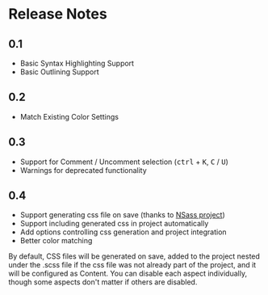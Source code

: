 # Release Notes

## 0.1

- Basic Syntax Highlighting Support
- Basic Outlining Support 


## 0.2

- Match Existing Color Settings


## 0.3

- Support for Comment / Uncomment selection (<kbd>ctrl</kbd> + <kbd>K</kbd>, <kbd>C</kbd> / <kbd>U</kbd>)
- Warnings for deprecated functionality


## 0.4

- Support generating css file on save (thanks to [NSass project](https://github.com/TBAPI-0KA/NSass))
- Support including generated css in project automatically
- Add options controlling css generation and project integration
- Better color matching

By default, CSS files will be generated on save, added to the project nested under the .scss file if
the css file was not already part of the project, and it will be configured as Content. You can
disable each aspect individually, though some aspects don't matter if others are disabled.